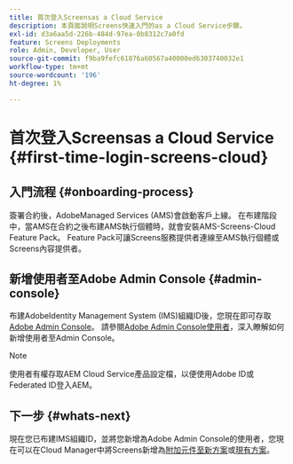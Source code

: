 ```yaml
---
title: 首次登入Screensas a Cloud Service
description: 本頁面說明Screens快速入門的as a Cloud Service步驟。
exl-id: d3a6aa5d-226b-484d-97ea-0b8312c7a0fd
feature: Screens Deployments
role: Admin, Developer, User
source-git-commit: f9ba9fefc61876a60567a40000ed6303740032e1
workflow-type: tm+mt
source-wordcount: '196'
ht-degree: 1%

---
```


# 首次登入Screensas a Cloud Service {#first-time-login-screens-cloud}


## 入門流程 {#onboarding-process}

簽署合約後，AdobeManaged Services (AMS)會啟動客戶上線。 在布建階段中，當AMS在合約之後布建AMS執行個體時，就會安裝AMS-Screens-Cloud Feature Pack。 Feature Pack可讓Screens服務提供者連線至AMS執行個體或Screens內容提供者。

## 新增使用者至Adobe Admin Console {#admin-console}

布建AdobeIdentity Management System (IMS)組織ID後，您現在即可存取[Adobe Admin Console](https://adminconsole.adobe.com/)。 請參閱[Adobe Admin Console使用者](https://helpx.adobe.com/enterprise/admin-guide.html/enterprise/using/users.ug.html)，深入瞭解如何新增使用者至Admin Console。

>[!NOTE]
>使用者有權存取AEM Cloud Service產品設定檔，以便使用Adobe ID或Federated ID登入AEM。

## 下一步 {#whats-next}

現在您已布建IMS組織ID，並將您新增為Adobe Admin Console的使用者，您現在可以在Cloud Manager中將Screens新增為[附加元件至新方案](/help/screens-cloud/onboarding-screens-cloud/add-on-new-program-screens-cloud.md)或[現有方案](/help/screens-cloud/onboarding-screens-cloud/add-on-existing-program-screens-cloud.md)。
